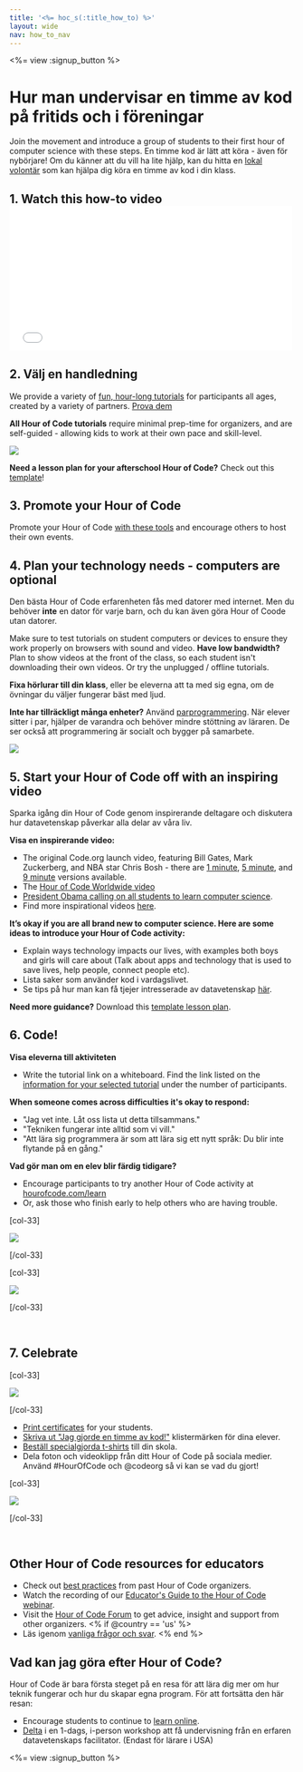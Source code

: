 ```yaml
---
title: '<%= hoc_s(:title_how_to) %>'
layout: wide
nav: how_to_nav
---
```

<%= view :signup_button %>

# Hur man undervisar en timme av kod på fritids och i föreningar

Join the movement and introduce a group of students to their first hour of computer science with these steps. En timme kod är lätt att köra - även för nybörjare! Om du känner att du vill ha lite hjälp, kan du hitta en [ lokal volontär](<%= resolve_url('https://code.org/volunteer/local') %>) som kan hjälpa dig köra en timme av kod i din klass.

## 1. Watch this how-to video <iframe width="500" height="255" src="//www.youtube.com/embed/SrnvvWDm73k" frameborder="0" allowfullscreen mark="crwd-mark"></iframe> 

## 2. Välj en handledning

We provide a variety of [fun, hour-long tutorials](<%= resolve_url('/learn') %>) for participants all ages, created by a variety of partners. [Prova dem](<%= resolve_url('/learn') %>)

**All Hour of Code tutorials** require minimal prep-time for organizers, and are self-guided - allowing kids to work at their own pace and skill-level.

[![](/images/fit-700/tutorials.png)](<%= resolve_url('/learn') %>)

**Need a lesson plan for your afterschool Hour of Code?** Check out this [template](/files/AfterschoolEducatorLessonPlanOutline.docx)!

## 3. Promote your Hour of Code

Promote your Hour of Code [with these tools](<%= resolve_url('/promote') %>) and encourage others to host their own events.

## 4. Plan your technology needs - computers are optional

Den bästa Hour of Code erfarenheten fås med datorer med internet. Men du behöver **inte** en dator för varje barn, och du kan även göra Hour of Coode utan datorer.

Make sure to test tutorials on student computers or devices to ensure they work properly on browsers with sound and video. **Have low bandwidth?** Plan to show videos at the front of the class, so each student isn't downloading their own videos. Or try the unplugged / offline tutorials.

**Fixa hörlurar till din klass**, eller be eleverna att ta med sig egna, om de övningar du väljer fungerar bäst med ljud.

**Inte har tillräckligt många enheter?** Använd [parprogrammering](https://www.youtube.com/watch?v=vgkahOzFH2Q). När elever sitter i par, hjälper de varandra och behöver mindre stöttning av läraren. De ser också att programmering är socialt och bygger på samarbete.

<img src="/images/fit-350/group_ipad.jpg" />

## 5. Start your Hour of Code off with an inspiring video

Sparka igång din Hour of Code genom inspirerande deltagare och diskutera hur datavetenskap påverkar alla delar av våra liv.

**Visa en inspirerande video:**

- The original Code.org launch video, featuring Bill Gates, Mark Zuckerberg, and NBA star Chris Bosh - there are [1 minute](https://www.youtube.com/watch?v=qYZF6oIZtfc), [5 minute](https://www.youtube.com/watch?v=nKIu9yen5nc), and [9 minute](https://www.youtube.com/watch?v=dU1xS07N-FA) versions available.
- The [Hour of Code Worldwide video](https://www.youtube.com/watch?v=KsOIlDT145A)
- [President Obama calling on all students to learn computer science](https://www.youtube.com/watch?v=6XvmhE1J9PY).
- Find more inspirational videos [here](https://www.youtube.com/playlist?list=PLzdnOPI1iJNfpD8i4Sx7U0y2MccnrNZuP).

**It’s okay if you are all brand new to computer science. Here are some ideas to introduce your Hour of Code activity:**

- Explain ways technology impacts our lives, with examples both boys and girls will care about (Talk about apps and technology that is used to save lives, help people, connect people etc).
- Lista saker som använder kod i vardagslivet.
- Se tips på hur man kan få tjejer intresserade av datavetenskap [här](<%= resolve_url('https://code.org/girls') %>).

**Need more guidance?** Download this [template lesson plan](/files/AfterschoolEducatorLessonPlanOutline.docx).

## 6. Code!

**Visa eleverna till aktiviteten**

- Write the tutorial link on a whiteboard. Find the link listed on the [information for your selected tutorial](<%= resolve_url('/learn') %>) under the number of participants.

**When someone comes across difficulties it's okay to respond:**

- "Jag vet inte. Låt oss lista ut detta tillsammans."
- "Tekniken fungerar inte alltid som vi vill."
- "Att lära sig programmera är som att lära sig ett nytt språk: Du blir inte flytande på en gång."

**Vad gör man om en elev blir färdig tidigare?**

- Encourage participants to try another Hour of Code activity at [hourofcode.com/learn](<%= resolve_url('/learn') %>)
- Or, ask those who finish early to help others who are having trouble.

[col-33]

![](/images/fit-250/highschoolgirls.jpeg)

[/col-33]

[col-33]

![](/images/fit-300/group_ar.jpg)

[/col-33]

<p style="clear:both">&nbsp;</p>

## 7. Celebrate

[col-33]

![](/images/fit-300/boy-certificate.jpg)

[/col-33]

- [Print certificates](<%= resolve_url('https://code.org/certificates') %>) for your students.
- [Skriva ut "Jag gjorde en timme av kod!"](<%= resolve_url('/promote/resources#stickers') %>) klistermärken för dina elever.
- [Beställ specialgjorda t-shirts](http://blog.code.org/post/132608499493/hour-of-code-shirts-and-more) till din skola.
- Dela foton och videoklipp från ditt Hour of Code på sociala medier. Använd #HourOfCode och @codeorg så vi kan se vad du gjort!

[col-33]

![](/images/fit-260/highlight-certificates.jpg)

[/col-33]

<p style="clear:both">&nbsp;</p>

## Other Hour of Code resources for educators

- Check out [best practices](http://www.slideshare.net/TeachCode/hour-of-code-best-practices-for-successful-educators-51273466) from past Hour of Code organizers. 
- Watch the recording of our [Educator's Guide to the Hour of Code webinar](https://youtu.be/EJeMeSW2-Mw).
- Visit the [Hour of Code Forum](http://forum.code.org/c/plc/hour-of-code) to get advice, insight and support from other organizers. <% if @country == 'us' %>
- Läs igenom [ vanliga frågor och svar](https://support.code.org/hc/en-us/categories/200147083-Hour-of-Code). <% end %>

## Vad kan jag göra efter Hour of Code?

Hour of Code är bara första steget på en resa för att lära dig mer om hur teknik fungerar och hur du skapar egna program. För att fortsätta den här resan:

- Encourage students to continue to [learn online](<%= resolve_url('https://code.org/learn/beyond') %>).
- [Delta](<%= resolve_url('https://code.org/professional-development-workshops') %>) i en 1-dags, i-person workshop att få undervisning från en erfaren datavetenskaps facilitator. (Endast för lärare i USA)

<%= view :signup_button %>